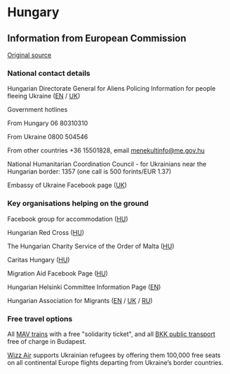 # Hungary

## Information from European Commission

[Original source ](https://ec.europa.eu/info/strategy/priorities-2019-2024/stronger-europe-world/eu-solidarity-ukraine/eu-assistance-ukraine/information-people-fleeing-war-ukraine)

### National contact details

Hungarian Directorate General for Aliens Policing Information for people fleeing Ukraine ([EN](http://www.bmbah.hu/index.php?option=com_k2&view=item&id=1735:national-directorate-general-for-aliens-policing-information-for-people-fleeing-ukraine&Itemid=2108&lang=en) / [UK](http://www.bmbah.hu/index.php?option=com_k2&view=item&id=1737:2022-03-04-12-27-31&Itemid=2109&lang=en))

Government hotlines

From Hungary 06 80310310

From Ukraine 0800 504546

From other countries +36 15501828, email menekultinfo@me.gov.hu

National Humanitarian Coordination Council - for Ukrainians near the Hungarian border: 1357 (one call is 500 forints/EUR 1.37)

Embassy of Ukraine Facebook page ([UK](https://www.facebook.com/ukran.nagykovetseg.magyarorszag/))

### Key organisations helping on the ground

Facebook group for accommodation ([HU](https://www.facebook.com/groups/994143548136400/?ref=share))

Hungarian Red Cross ([HU](https://voroskereszt.hu/))

The Hungarian Charity Service of the Order of Malta ([HU](https://adomanyozz.hu/))

Caritas Hungary ([HU](https://www.karitasz.hu/))

Migration Aid Facebook Page ([HU](https://www.facebook.com/migrationaid.org))

Hungarian Helsinki Committee Information Page ([EN](https://helsinki.hu/wp-content/uploads/2022/03/Helsinki_Ukrajna_Tajekoztato_2022_03_09_EN.pdf))

Hungarian Association for Migrants ([EN](https://menedek.hu/en/news/what-will-happen-people-fleeing-ukraine-last-update-09032022) / [UK](https://menedek.hu/en/news/what-will-happen-people-fleeing-ukraine-last-update-09032022#Ukrainian) / [RU](https://menedek.hu/en/news/what-will-happen-people-fleeing-ukraine-last-update-09032022#Russian))

### Free travel options

All [MAV trains](https://www.mavcsoport.hu/en/mav-start/international-travels/travel-ukraine-hungary) with a free "solidarity ticket", and all [BKK public transport](https://bkk.hu/hirek/2022/03/ingyen-utazhatnak-az-ukrajnai-menekultek-a-bkk-jaratain.7378/) free of charge in Budapest.

[Wizz Air](https://wizzair.com/#/rescue) supports Ukrainian refugees by offering them 100,000 free seats on all continental Europe flights departing from Ukraine’s border countries.